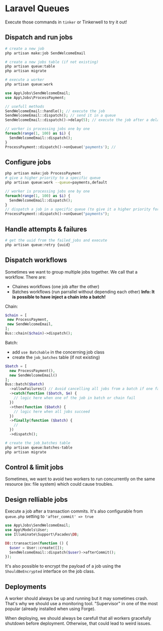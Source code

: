# Laravel Queues

Execute those commands in `tinker` or Tinkerwell to try it out!

## Dispatch and run jobs
```sh
# create a new job
php artisan make:job SendWelcomeEmail

# create a new jobs table (if not existing)
php artisan queue:table
php artisan migrate

# execute a worker
php artisan queue:work
```

```php
use App\Jobs\SendWelcomeEmail;
use App\Jobs\ProcessPayment;

// usefull methods
SendWelcomeEmail::handle(); // execute the job
SendWelcomeEmail::dispatch(); // send it in a queue
SendWelcomeEmail::dispatch()->delay(5); // execute the job after a delay of 5 seconds

// worker is processing jobs one by one
foreach(range(1, 100) as $i) {
  SendWelcomeEmail::dispatch();
}
ProcessPayment::dispatch()->onQueue('payments'); //
```

## Configure jobs

```sh
php artisan make:job ProcessPayment
# give a higher priority to a specific queue
php artisan queue:work --queue=payments,default
```

```php
// worker is processing jobs one by one
foreach(range(1, 100) as $i) {
  SendWelcomeEmail::dispatch();
}
// dispatch a job in a specific queue (to give it a higher priority for example)
ProcessPayment::dispatch()->onQueue("payments");
```

## Handle attempts & failures

```sh
# get the uuid from the failed_jobs and execute
php artisan queue:retry {uuid}
```

## Dispatch workflows

Sometimes we want to group multiple jobs together. We call that a workflow. There are:
- Chaines workflows (one job after the other)
- Batches workflows (run parrallel without depending each other)
**Info: It is possible to have inject a chain into a batch!**

Chain:
```php
$chain = [
 new ProcessPayment,
 new SendWelcomeEmail,
];
Bus::chain($chain)->dispatch();
```

Batch:
- add `use Batchable` in the concerning job class
- create the `job_batches` table (if not existing)
```php
$batch = [
  new ProcessPayment(),
  new SendWelcomeEmail()
];
Bus::batch($batch)
  ->allowFailures() // Avoid cancelling all jobs from a batch if one fail
  ->catch(function ($batch, $e) {
    // logic here when one of the job in batch or chain fail
  })
  ->then(function ($batch) {
    // logic here when all jobs succeed
  })
  ->finally(function ($batch) {
    //
  })
  ->dispatch();
```

```sh
# create the job_batches table
php artisan queue:batches-table
php artisan migrate
```

## Control & limit jobs

Sometimes, we want to avoid two workers to run concurrently on the same resource (ex: file system) which could cause troubles.

## Design relliable jobs

Execute a job after a transaction commits. It's also configurable from `queue.php` setting to `'after_commit' => true`
```php
use App\Jobs\SendWelcomeEmail;
use App\Models\User;
use Illuminate\Support\Facades\DB;

DB::transaction(function () {
  $user = User::create([]);
  SendWelcomeEmail::dispatch($user)->afterCommit();
});
```

It's also possible to encrypt the payload of a job using the `ShouldBeEncrypted` interface on the job class.

## Deployments

A worker should always be up and running but it may sometimes crash. That's why we should use a monitoring tool. "Supervisor" in one of the most popular (already installed when using Forge).

When deploying, we should always be carefull that all workers gracefully shutdown before deployment. Otherwise, that could lead to weird issues.
